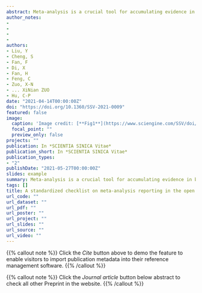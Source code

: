 ```yaml
---
abstract: Meta-analysis is a crucial tool for accumulating evidence in basic and applied research. In the open science era, meta-analysis becomes an important way for integrating open data from different sources. Meanwhile, because of researchers’ high degree of freedom introduced by multiple-steps and multiple-choices in each step of meta-analysis, the openness and transparency are crucial for reproducing the results of meta-analysis. To reflect the transparency and openness of meta-analysis reports published in Chinese journals and improve the transparency and openness of future meta-analysis by Chinese researchers, we developed a Chinese version of a checklist for meta-analysis (Preferred Reporting Items for Open and Reproducible Meta-analysis, PRIOR-MA), which was based on the Preferred Reporting Items for Systematic reviews and Meta-Analyses (PRISMA) and the principle of openness and transparency. We then surveyed the methods and results of 68 meta-analysis papers published in mainstream Chinese psychological journals in the last five years. Our results revealed that the openness and transparency of Chinese meta-analysis reports need to be improved, especially in the following aspects:the date/time and limitation of literature search, the details of screening and data collection, the flow chart of article screening, the details of effect size transformation, and the evaluation of individual research bias. The checklist, which lists almost all aspects that an open meta-analysis should include, can be used as a guide for future meta-analysis. This paper provides a comprehensive checklist (PRIOR-MA) for open meta-analysis, and provides a reference for future meta-analytic research.
author_notes:
- 
- 
- 
- 
authors:
- Liu, Y
- Cheng, S
- Fan, F
- Di, X
- Fan, H
- Feng, C
- Zuo, X-N
- ... XiNian ZUO
- Hu, C-P
date: "2021-04-14T00:00:00Z"
doi: "https://doi.org/10.1360/SSV-2021-0009"
featured: false
image:
  caption: 'Image credit: [**Fig1**](https://www.sciengine.com/SSV/doi/10.1360/SSV-2021-0009;JSESSIONID=796af60a-d879-4816-9392-eb7e7375f4d8)'
  focal_point: ""
  preview_only: false
projects: ""
publication: In *SCIENTIA SINICA Vitae*
publication_short: In *SCIENTIA SINICA Vitae*
publication_types: 
- "2"
publishDate: "2021-05-27T00:00:00Z"
slides: example
summary: Meta-analysis is a crucial tool for accumulating evidence in basic and applied research. In the open science era, meta-analysis becomes an important way for integrating open data from different sources.
tags: []
title: A standardized checklist on meta-analysis reporting in the open science era
url_code: ""
url_dataset: ""
url_pdf: ""
url_poster: ""
url_project: ""
url_slides: ""
url_source: ""
url_video: ""
---
```


{{% callout note %}}
Click the _Cite_ button above to demo the feature to enable visitors to import publication metadata into their reference management software.
{{% /callout %}}

{{% callout note %}}
Click the _Journal article_ button below abstract to check all other Preprint in the website.
{{% /callout %}}
